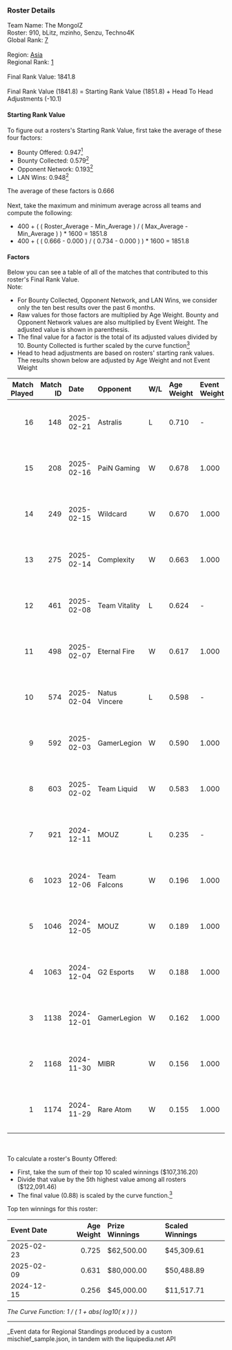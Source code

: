 ### Roster Details<br />
Team Name: The MongolZ<br />
Roster: 910, bLitz, mzinho, Senzu, Techno4K<br />
Global Rank: [7](../../standings_global_2025_05_05.md)<br />
<br />
Region: [Asia]( ../../standings_asia_2025_05_05.md)<br />
Regional Rank: [1]( ../../standings_asia_2025_05_05.md)<br />
<br />
Final Rank Value:  1841.8<br />
<br />
Final Rank Value (1841.8) = Starting Rank Value (1851.8) + Head To Head Adjustments (-10.1)<br />

#### Starting Rank Value<br />
To figure out a rosters's Starting Rank Value, first take the average of these four factors:<br />
- Bounty Offered: 0.947[<sup>1</sup>](#table2)
- Bounty Collected: 0.579[<sup>2</sup>](#table1)
- Opponent Network: 0.193[<sup>2</sup>](#table1)
- LAN Wins: 0.948[<sup>2</sup>](#table1)

The average of these factors is 0.666<br />
<br />
Next, take the maximum and minimum average across all teams and compute the following:<br />
- 400 + ( ( Roster_Average - Min_Average ) / ( Max_Average - Min_Average ) ) * 1600 = 1851.8
- 400 + ( ( 0.666 - 0.000 ) / ( 0.734 - 0.000 ) ) * 1600 = 1851.8


#### Factors<br />
Below you can see a table of all of the matches that contributed to this roster's Final Rank Value.<br />
Note:<br />

- For Bounty Collected, Opponent Network, and LAN Wins, we consider only the ten best results over the past 6 months.
- Raw values for those factors are multiplied by Age Weight. Bounty and Opponent Network values are also multiplied by Event Weight. The adjusted value is shown in parenthesis.
- The final value for a factor is the total of its adjusted values divided by 10. Bounty Collected is further scaled by the curve function[<sup>3</sup>](#curveFunction)
- Head to head adjustments are based on rosters' starting rank values. The results shown below are adjusted by Age Weight and not Event Weight
<span id="table1"></span><br />


| Match Played | Match ID | Date       | Opponent      | W/L | Age Weight | Event Weight | Bounty Collected | Opponent Network | LAN Wins  | H2H Adj. | Roster                              |
| -: | -: | :- | :- | :- | :- | :- | :- | :- | :- | -: | :- |
|           16 |      148 | 2025-02-21 | Astralis      | L   | 0.710      | -            | -                | -                | -         |   -12.05 | 910, bLitz, mzinho, Senzu, Techno4K |
|           15 |      208 | 2025-02-16 | PaiN Gaming   | W   | 0.678      | 1.000        | 0.502 (0.340)    | 0.485 (0.329)    | 1 (0.678) |     4.99 | 910, bLitz, mzinho, Senzu, Techno4K |
|           14 |      249 | 2025-02-15 | Wildcard      | W   | 0.670      | 1.000        | 0.249 (0.167)    | 0.349 (0.234)    | 1 (0.670) |     0.66 | 910, bLitz, mzinho, Senzu, Techno4K |
|           13 |      275 | 2025-02-14 | Complexity    | W   | 0.663      | 1.000        | 0.145 (0.096)    | 0.125 (0.083)    | 1 (0.663) |     0.19 | 910, bLitz, mzinho, Senzu, Techno4K |
|           12 |      461 | 2025-02-08 | Team Vitality | L   | 0.624      | -            | -                | -                | -         |   -10.42 | 910, bLitz, mzinho, Senzu, Techno4K |
|           11 |      498 | 2025-02-07 | Eternal Fire  | W   | 0.617      | 1.000        | 0.955 (0.590)    | 0.660 (0.407)    | 1 (0.617) |    12.36 | 910, bLitz, mzinho, Senzu, Techno4K |
|           10 |      574 | 2025-02-04 | Natus Vincere | L   | 0.598      | -            | -                | -                | -         |   -15.36 | 910, bLitz, mzinho, Senzu, Techno4K |
|            9 |      592 | 2025-02-03 | GamerLegion   | W   | 0.590      | 1.000        | 0.166 (0.098)    | 0.491 (0.290)    | 1 (0.590) |     2.11 | 910, bLitz, mzinho, Senzu, Techno4K |
|            8 |      603 | 2025-02-02 | Team Liquid   | W   | 0.583      | 1.000        | 0.177 (0.103)    | 0.352 (0.205)    | 1 (0.583) |     0.98 | 910, bLitz, mzinho, Senzu, Techno4K |
|            7 |      921 | 2024-12-11 | MOUZ          | L   | 0.235      | -            | -                | -                | -         |    -2.38 | 910, bLitz, mzinho, Senzu, Techno4K |
|            6 |     1023 | 2024-12-06 | Team Falcons  | W   | 0.196      | 1.000        | 1.000 (0.196)    | 0.654 (0.128)    | 1 (0.196) |     3.59 | 910, bLitz, mzinho, Senzu, Techno4K |
|            5 |     1046 | 2024-12-05 | MOUZ          | W   | 0.189      | 1.000        | 1.000 (0.189)    | 0.536 (0.101)    | 1 (0.189) |     4.14 | 910, bLitz, mzinho, Senzu, Techno4K |
|            4 |     1063 | 2024-12-04 | G2 Esports    | W   | 0.188      | 1.000        | 0.327 (0.061)    | -                | 1 (0.188) |     0.38 | 910, bLitz, mzinho, Senzu, Techno4K |
|            3 |     1138 | 2024-12-01 | GamerLegion   | W   | 0.162      | 1.000        | -                | 0.491 (0.080)    | 1 (0.162) |     0.54 | 910, bLitz, mzinho, Senzu, Techno4K |
|            2 |     1168 | 2024-11-30 | MIBR          | W   | 0.156      | 1.000        | 0.177 (0.028)    | -                | -         |     0.20 | 910, bLitz, mzinho, Senzu, Techno4K |
|            1 |     1174 | 2024-11-29 | Rare Atom     | W   | 0.155      | 1.000        | -                | 0.441 (0.068)    | -         |     0.01 | 910, bLitz, mzinho, Senzu, Techno4K |

<br />
<span id="table2"></span><br />
To calculate a roster's Bounty Offered:<br />

- First, take the sum of their top 10 scaled winnings ($107,316.20)
- Divide that value by the 5th highest value among all rosters ($122,091.46)
- The final value (0.88) is scaled by the curve function.[<sup>3</sup>](#curveFunction)

Top ten winnings for this roster:<br />

| Event Date | Age Weight | Prize Winnings | Scaled Winnings |
| :- | -: | :- | :- |
| 2025-02-23 |      0.725 | $62,500.00     | $45,309.61      |
| 2025-02-09 |      0.631 | $80,000.00     | $50,488.89      |
| 2024-12-15 |      0.256 | $45,000.00     | $11,517.71      |


<span id="curveFunction"></span>_The Curve Function: 1 / ( 1 + abs( log10( x ) ) )_<br />

---
_Event data for Regional Standings produced by a custom mischief_sample.json, in tandem with the liquipedia.net API<br />
